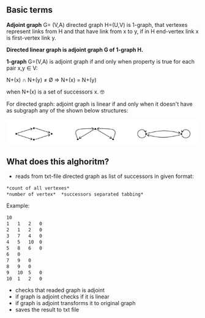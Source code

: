 ## Basic terms

**Adjoint graph** G= (V,A) directed graph H=(U,V) is 1-graph, that vertexes represent links from H and that have link from x to y, if in H end-vertex link x is first-vertex link y. 

**Directed linear graph is adjoint graph G of 1-graph H.** 

**1-graph** G=(V,A) is adjoint graph if and only when property is true for each pair x,y ∈ V:

N+(x) ∩ N+(y) ≠ Ø ⇒ N+(x) = N+(y)

when N+(x) is a set of successors x. :nerd_face:

For directed graph: adjoint graph is linear if and only when it doesn't have as subgraph any of the shown below structures:

![Images of stuctures](/images/structures.png)

## What does this alghoritm?

- reads from txt-file directed graph as list of successors in given format: 
```
*count of all vertexes*
*number of vertex*  *successors separated tabbing*
```

Example: 
```
10
1	1	2	0
2	1	2	0
3	7	4	0
4	5	10	0
5	8	6	0
6	0
7	9	0
8	9	0
9	10	5	0
10	1	2	0
```
- checks that readed graph is adjoint
- if graph is adjoint checks if it is linear
- if graph is adjoint transforms it to original graph
- saves the result to txt file
